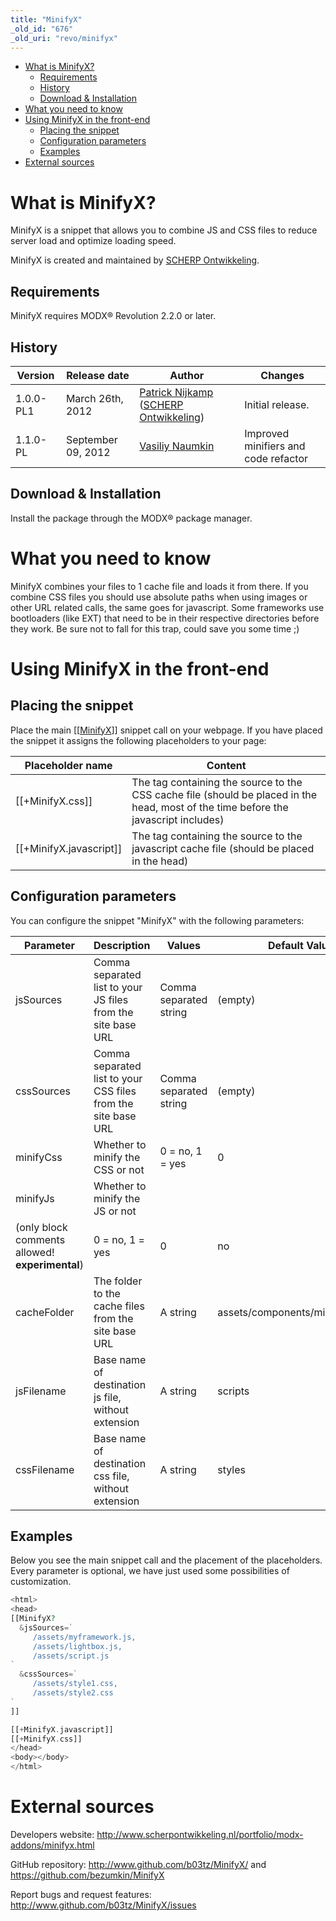 ```yaml
---
title: "MinifyX"
_old_id: "676"
_old_uri: "revo/minifyx"
---
```


- [What is MinifyX?](#MinifyX-WhatisMinifyX%3F)
  - [Requirements](#MinifyX-Requirements)
  - [History](#MinifyX-History)
  - [Download & Installation](#MinifyX-Download%26Installation)
- [What you need to know](#MinifyX-Whatyouneedtoknow)
- [Using MinifyX in the front-end](#MinifyX-UsingMinifyXinthefrontend)
  - [Placing the snippet](#MinifyX-Placingthesnippet)
  - [Configuration parameters](#MinifyX-Configurationparameters)
  - [Examples](#MinifyX-Examples)
- [External sources](#MinifyX-Externalsources)



# What is MinifyX?

MinifyX is a snippet that allows you to combine JS and CSS files to reduce server load and optimize loading speed.

MinifyX is created and maintained by [SCHERP Ontwikkeling](http://www.scherpontwikkeling.nl).

## Requirements

MinifyX requires MODX® Revolution 2.2.0 or later.

## History

| Version | Release date | Author | Changes |
|---------|--------------|--------|---------|
| 1.0.0-PL1 | March 26th, 2012 | [Patrick Nijkamp](http://www.scherpontwikkeling.nl/over-ons/patrick-nijkamp.html) ([SCHERP Ontwikkeling](http://www.scherpontwikkeling.nl)) | Initial release. |
| 1.1.0-PL | September 09, 2012 | [Vasiliy Naumkin](http://bezumkin.ru) | Improved minifiers and code refactor |

## Download & Installation

Install the package through the MODX® package manager.

# What you need to know

MinifyX combines your files to 1 cache file and loads it from there. If you combine CSS files you should use absolute paths when using images or other URL related calls, the same goes for javascript. Some frameworks use bootloaders (like EXT) that need to be in their respective directories before they work. Be sure not to fall for this trap, could save you some time ;)

# Using MinifyX in the front-end

## Placing the snippet

Place the main \[\[[MinifyX](/extras/revo/minifyx "MinifyX")\]\] snippet call on your webpage. If you have placed the snippet it assigns the following placeholders to your page:

| Placeholder name | Content |
|------------------|---------|
| \[\[+MinifyX.css\]\] | The tag containing the source to the CSS cache file (should be placed in the head, most of the time before the javascript includes) |
| \[\[+MinifyX.javascript\]\] | The tag containing the source to the javascript cache file (should be placed in the head) |

## Configuration parameters

You can configure the snippet "MinifyX" with the following parameters:

| Parameter | Description | Values | Default Value | Required |
|-----------|-------------|--------|---------------|----------|
| jsSources | Comma separated list to your JS files from the site base URL | Comma separated string | (empty) | no |
| cssSources | Comma separated list to your CSS files from the site base URL | Comma separated string | (empty) | no |
| minifyCss | Whether to minify the CSS or not | 0 = no, 1 = yes | 0 | no |
| minifyJs | Whether to minify the JS or not 
(only block comments allowed! **experimental**) | 0 = no, 1 = yes | 0 | no |
| cacheFolder | The folder to the cache files from the site base URL | A string | assets/components/minifyx/cache/ | no |
| jsFilename | Base name of destination js file, without extension | A string | scripts |  |
| cssFilename | Base name of destination css file, without extension | A string | styles |  |

## Examples

Below you see the main snippet call and the placement of the placeholders. Every parameter is optional, we have just used some possibilities of customization.

``` php 
<html>
<head>
[[MinifyX?
  &jsSources=`
     /assets/myframework.js,
     /assets/lightbox.js,
     /assets/script.js
`
  &cssSources=`
     /assets/style1.css,
     /assets/style2.css
`
]]

[[+MinifyX.javascript]]
[[+MinifyX.css]]
</head>
<body></body>
</html>
```

# External sources

Developers website: <http://www.scherpontwikkeling.nl/portfolio/modx-addons/minifyx.html>

GitHub repository: <http://www.github.com/b03tz/MinifyX/> and <https://github.com/bezumkin/MinifyX>

Report bugs and request features: <http://www.github.com/b03tz/MinifyX/issues>